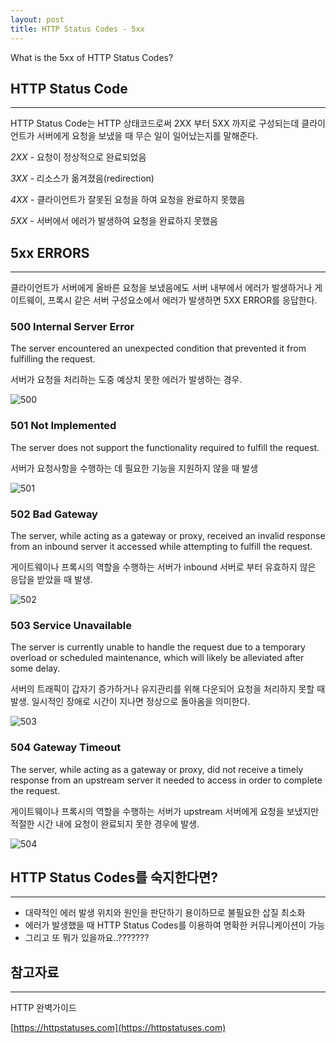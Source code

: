 ```yaml
---
layout: post
title: HTTP Status Codes - 5xx
---
```

What is the 5xx of HTTP Status Codes?

## HTTP Status Code

-------------
HTTP Status Code는 HTTP 상태코드로써 2XX 부터 5XX 까지로 구성되는데 클라이언트가 서버에게 요청을 보냈을 때 무슨 일이 일어났는지를 말해준다.

*2XX* - 요청이 정상적으로 완료되었음

*3XX* - 리소스가 옮겨졌음(redirection)
 
*4XX* - 클라이언트가 잘못된 요청을 하여 요청을 완료하지 못했음

*5XX* - 서버에서 에러가 발생하여 요청을 완료하지 못했음

## 5xx ERRORS

-------------

클라이언트가 서버에게 올바른 요청을 보냈음에도 서버 내부에서 에러가 발생하거나 게이트웨이, 프록시 같은 서버 구성요소에서 에러가 발생하면 5XX ERROR를 응답한다.

### 500 Internal Server Error

The server encountered an unexpected condition that prevented it from fulfilling the request.

서버가 요청을 처리하는 도중 예상치 못한 에러가 발생하는 경우.

![500](http://xoxoms.github.io/images/HTTP-Status-Codes-5xx/500.png)

### 501 Not Implemented

The server does not support the functionality required to fulfill the request.

서버가 요청사항을 수행하는 데 필요한 기능을 지원하지 않을 때 발생

![501](http://xoxoms.github.io/images/HTTP-Status-Codes-5xx/501.png)

### 502 Bad Gateway

The server, while acting as a gateway or proxy, received an invalid response from an inbound server it accessed while attempting to fulfill the request.

게이트웨이나 프록시의 역할을 수행하는 서버가 inbound 서버로 부터 유효하지 않은 응답을 받았을 때 발생.

![502](http://xoxoms.github.io/images/HTTP-Status-Codes-5xx/502.png) 

### 503 Service Unavailable

The server is currently unable to handle the request due to a temporary overload or scheduled maintenance, which will likely be alleviated after some delay.

서버의 트래픽이 갑자기 증가하거나 유지관리를 위해 다운되어 요청을 처리하지 못할 때 발생. 일시적인 장애로 시간이 지나면 정상으로 돌아옴을 의미한다.

![503](http://xoxoms.github.io/images/HTTP-Status-Codes-5xx/503.png) 

### 504 Gateway Timeout

The server, while acting as a gateway or proxy, did not receive a timely response from an upstream server it needed to access in order to complete the request.

게이트웨이나 프록시의 역할을 수행하는 서버가 upstream 서버에게 요청을 보냈지만 적절한 시간 내에 요청이 완료되지 못한 경우에 발생.

![504](http://xoxoms.github.io/images/HTTP-Status-Codes-5xx/504.png)

## HTTP Status Codes를 숙지한다면?

---
* 대략적인 에러 발생 위치와 원인을 판단하기 용이하므로 불필요한 삽질 최소화
* 에러가 발생했을 때 HTTP Status Codes를 이용하여 명확한 커뮤니케이션이 가능
* 그리고 또 뭐가 있을까요..???????


## 참고자료

---

HTTP 완벽가이드

[https://httpstatuses.com](https://httpstatuses.com)